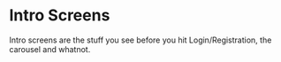 # Intro Screens

Intro screens are the stuff you see before you hit Login/Registration, the carousel and whatnot.
